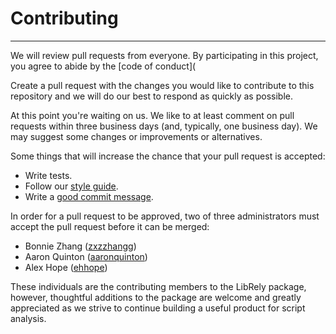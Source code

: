 # Contributing
___

We will review pull requests from everyone. By participating in this project, you agree to abide by the [code of conduct](

Create a pull request with the changes you would like to contribute to this repository and we will do our best to respond as quickly as possible.

At this point you're waiting on us. We like to at least comment on pull requests within three business days (and, typically, one business day). We may suggest some changes or improvements or alternatives.

Some things that will increase the chance that your pull request is accepted:

* Write tests.
* Follow our [style guide][style].
* Write a [good commit message][commit].

[style]: https://github.com/thoughtbot/guides/tree/master/style
[commit]: http://tbaggery.com/2008/04/19/a-note-about-git-commit-messages.html

In order for a pull request to be approved, two of three administrators must accept the pull request before it can be merged:

- Bonnie Zhang ([zxzzhangg](https://github.com/zxzzhangg))
- Aaron Quinton ([aaronquinton](https://github.com/aaronquinton))
- Alex Hope ([ehhope](https://github.com/ehhope))

These individuals are the contributing members to the LibRely package, however, thoughtful additions to the package are welcome and greatly appreciated as we strive to continue building a useful product for script analysis.

